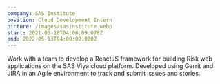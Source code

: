 ```yaml
---
company: SAS Institute
position: Cloud Development Intern
picture: /images/sasinstitute.webp
start: 2021-05-18T04:06:09.078Z
end: 2022-05-13T04:00:00.000Z
---
```

Work with a team to develop a ReactJS framework for building Risk web applications on the SAS Viya cloud platform. Developed using Gerrit and JIRA in an Agile environment to track and submit issues and stories.